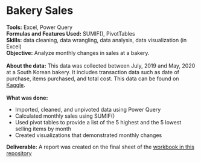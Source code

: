# Bakery Sales

**Tools:** Excel, Power Query <br />
**Formulas and Features Used:** SUMIF(), PivotTables <br />
**Skills:** data cleaning, data wrangling, data analysis, data visualization (in Excel) <br />
**Objective:** Analyze monthly changes in sales at a bakery. <br />
<br />
**About the data:** This data was collected between July, 2019 and May, 2020 at a South Korean bakery. It includes transaction data such as date of purchase, items purchased, and total cost. This data can be found on [Kaggle](https://www.kaggle.com/datasets/hosubjeong/bakery-sales).  <br />
<br />
**What was done:**
* Imported, cleaned, and unpivoted data using Power Query
* Calculated monthly sales using SUMIF()
* Used pivot tables to provide a list of the 5 highest and the 5 lowest selling items by month 
* Created visualizations that demonstrated monthly changes 

**Deliverable:** A report was created on the final sheet of the [workbook in this repository]()


